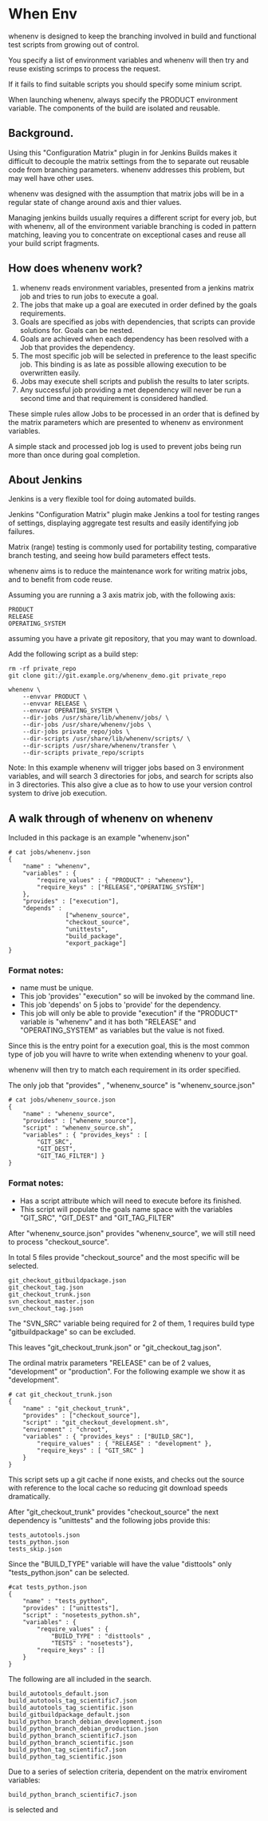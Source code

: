 # When Env

whenenv is designed to keep the branching involved in build and 
functional test scripts from growing out of control.

You specify a list of environment variables and whenenv will then 
try and reuse existing scrimps to process the request.

If it fails to find suitable scripts you should specify some minium script.

When launching whenenv, always specify the PRODUCT environment variable. The
components of the build are isolated and reusable.




## Background.

Using this "Configuration Matrix" plugin in for Jenkins Builds makes it 
difficult to decouple the matrix settings from the to separate out reusable code
from branching parameters. whenenv addresses this problem, but may well have other uses.

whenenv was designed with the assumption that matrix jobs will be in a regular state of change around axis and thier values.

Managing jenkins builds usually requires a different script for every job, but with whenenv, all of the environment variable branching is coded in pattern matching, leaving you to concentrate on exceptional cases and reuse all your build script fragments.


## How does whenenv work?

1. whenenv reads environment variables, presented from a jenkins matrix job and tries to run jobs to execute a goal.
2. The jobs that make up a goal are executed in order defined by the goals requirements.
3. Goals are specified as jobs with dependencies, that scripts can provide solutions for. Goals can be nested.
4. Goals are achieved when each dependency has been resolved with a Job that provides the dependency.
5. The most specific job will be selected in preference to the least specific job. This binding is as late as possible allowing execution to be overwritten easily.
6. Jobs may execute shell scripts and publish the results to later scripts.
7. Any successful job providing a met dependency will never be run a second time and that requirement is considered handled.

These simple rules allow Jobs to be processed in an order that is defined by the matrix parameters which are presented to whenenv as environment variables.

A simple stack and processed job log is used to prevent jobs being run more than once during goal completion.

## About Jenkins

Jenkins is a very flexible tool for doing automated builds.

Jenkins "Configuration Matrix" plugin make Jenkins a tool for testing ranges of
settings, displaying aggregate test results and easily identifying job failures.

Matrix (range) testing is commonly used for portability testing, comparative
branch testing, and seeing how build parameters effect tests.

whenenv aims is to reduce the maintenance work for writing matrix jobs, and to benefit from code reuse.

Assuming you are running a 3 axis matrix job, with the following axis:

    PRODUCT 
    RELEASE
    OPERATING_SYSTEM

assuming you have a private git repository, that you may want to download.

Add the following script as a build step:

    rm -rf private_repo
    git clone git://git.example.org/whenenv_demo.git private_repo

    whenenv \
        --envvar PRODUCT \
        --envvar RELEASE \
        --envvar OPERATING_SYSTEM \
        --dir-jobs /usr/share/lib/whenenv/jobs/ \
        --dir-jobs /usr/share/whenenv/jobs \
        --dir-jobs private_repo/jobs \
        --dir-scripts /usr/share/lib/whenenv/scripts/ \
        --dir-scripts /usr/share/whenenv/transfer \
        --dir-scripts private_repo/scripts

Note: In this example whenenv will trigger jobs based on 3 environment variables,
and will search 3 directories for jobs, and search for scripts also in 3 directories. This also give a clue as to how to use your version control system to drive job execution.

## A walk through of whenenv on whenenv

Included in this package is an example "whenenv.json"


    # cat jobs/whenenv.json
    {
        "name" : "whenenv",
        "variables" : {
            "require_values" : { "PRODUCT" : "whenenv"},
            "require_keys" : ["RELEASE","OPERATING_SYSTEM"]
        },
        "provides" : ["execution"],
        "depends" :
                    ["whenenv_source",
                    "checkout_source",
                    "unittests",
                    "build_package",
                    "export_package"]
    }

### Format notes:

* name must be unique.
* This job 'provides' "execution" so will be invoked by the command line.
* This job 'depends' on 5 jobs to 'provide' for the dependency.
* This job will only be able to provide "execution" if the "PRODUCT" variable is "whenenv" and it has both "RELEASE" and "OPERATING_SYSTEM" as variables but the value is not fixed.

Since this is the entry point for a execution goal, this is the most common type
of job you will havre to write when extending whenenv to your goal.

whenenv will then try to match each requirement in its order specified.

The only job that "provides" , "whenenv_source" is "whenenv_source.json"


    # cat jobs/whenenv_source.json 
    {
        "name" : "whenenv_source",
        "provides" : ["whenenv_source"],
        "script" : "whenenv_source.sh",
        "variables" : { "provides_keys" : [
            "GIT_SRC",
            "GIT_DEST",
            "GIT_TAG_FILTER"] }
    }

### Format notes:

* Has a script attribute which will need to execute before its finished.
* This script will populate the goals name space with the variables "GIT_SRC",
    "GIT_DEST" and "GIT_TAG_FILTER"

After  "whenenv_source.json" provides "whenenv_source", we will still need to 
process "checkout_source". 

In total 5 files provide "checkout_source" and the most specific will be selected.

    git_checkout_gitbuildpackage.json
    git_checkout_tag.json
    git_checkout_trunk.json
    svn_checkout_master.json
    svn_checkout_tag.json

The "SVN_SRC" variable being required for 2 of them, 1 requires build type 
"gitbuildpackage" so can be excluded.

This leaves "git_checkout_trunk.json" or "git_checkout_tag.json".

The ordinal matrix parameters "RELEASE" can be of 2 values, "development" or
"production". For the following example we show it as "development".


    # cat git_checkout_trunk.json 
    {
        "name" : "git_checkout_trunk",
        "provides" : ["checkout_source"],
        "script" : "git_checkout_development.sh",
        "enviroment" : "chroot",
        "variables" : { "provides_keys" : ["BUILD_SRC"],
            "require_values" : { "RELEASE" : "development" },
            "require_keys" : [ "GIT_SRC" ]
        }
    }

This script sets up a git cache if none exists, and checks out the source with 
reference to the local cache so reducing git download speeds dramatically.

After "git_checkout_trunk" provides "checkout_source" the next dependency is 
"unittests" and the following jobs provide this:

    tests_autotools.json
    tests_python.json
    tests_skip.json

Since the "BUILD_TYPE" variable will have the value "disttools" only 
"tests_python.json" can be selected.

    #cat tests_python.json 
    {
        "name" : "tests_python",
        "provides" : ["unittests"],
        "script" : "nosetests_python.sh",
        "variables" : {
            "require_values" : {
                "BUILD_TYPE" : "disttools" ,
                "TESTS" : "nosetests"},
            "require_keys" : []
        }
    }

The following are all included in the search.


    build_autotools_default.json
    build_autotools_tag_scientific7.json
    build_autotools_tag_scientific.json
    build_gitbuildpackage_default.json
    build_python_branch_debian_development.json
    build_python_branch_debian_production.json
    build_python_branch_scientific7.json
    build_python_branch_scientific.json
    build_python_tag_scientific7.json
    build_python_tag_scientific.json


Due to a series of selection criteria, dependent on the matrix enviroment variables:

    build_python_branch_scientific7.json

is selected and 
